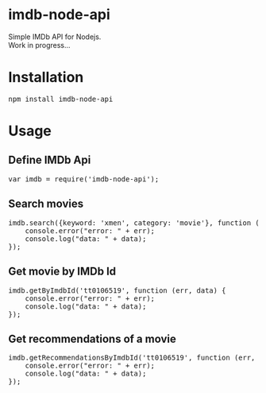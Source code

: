 # imdb-node-api

Simple IMDb API for Nodejs. <br> Work in progress...

# Installation
<pre>
npm install imdb-node-api
</pre>
# Usage

## Define IMDb Api
<pre>
var imdb = require('imdb-node-api');
</pre>

## Search movies
<pre>
imdb.search({keyword: 'xmen', category: 'movie'}, function (err, data) {
    console.error("error: " + err);
    console.log("data: " + data);
});
</pre>

## Get movie by IMDb Id
<pre>
imdb.getByImdbId('tt0106519', function (err, data) {
    console.error("error: " + err);
    console.log("data: " + data);
});
</pre>

## Get recommendations of a movie
<pre>
imdb.getRecommendationsByImdbId('tt0106519', function (err, data) {
    console.error("error: " + err);
    console.log("data: " + data);
});
</pre>
